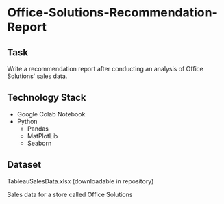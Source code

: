 # Office-Solutions-Recommendation-Report

## Task
Write a recommendation report after conducting an analysis of Office Solutions' sales data.

## Technology Stack
- Google Colab Notebook
- Python
  - Pandas
  - MatPlotLib
  - Seaborn

## Dataset
TableauSalesData.xlsx (downloadable in repository)

  Sales data for a store called Office Solutions
